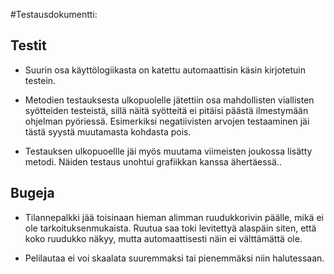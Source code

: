 #Testausdokumentti:

## Testit
 - Suurin osa käyttölogiikasta on katettu automaattisin käsin kirjotetuin testein.

 - Metodien testauksesta ulkopuolelle jätettiin osa mahdollisten viallisten syötteiden testeistä, sillä näitä syötteitä ei pitäisi päästä ilmestymään ohjelman pyöriessä. Esimerkiksi negatiivisten arvojen testaaminen jäi tästä syystä muutamasta kohdasta pois.

 - Testauksen ulkopuoellle jäi myös muutama viimeisten joukossa lisätty metodi. Näiden testaus unohtui grafiikkan kanssa ähertäessä..


## Bugeja
 - Tilannepalkki jää toisinaan hieman alimman ruudukkorivin päälle, mikä ei ole tarkoituksenmukaista. Ruutua saa toki levitettyä alaspäin siten, että koko ruudukko näkyy, mutta automaattisesti näin ei välttämättä ole. 

 - Pelilautaa ei voi skaalata suuremmaksi tai pienemmäksi niin halutessaan.

